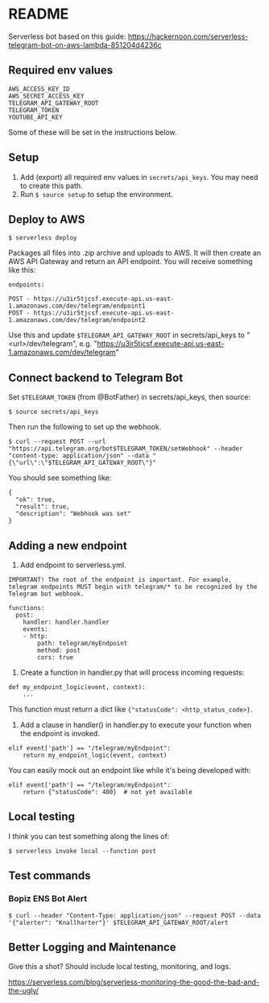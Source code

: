 # README

Serverless bot based on this guide:
https://hackernoon.com/serverless-telegram-bot-on-aws-lambda-851204d4236c

## Required env values

```
AWS_ACCESS_KEY_ID
AWS_SECRET_ACCESS_KEY
TELEGRAM_API_GATEWAY_ROOT
TELEGRAM_TOKEN
YOUTUBE_API_KEY
```

Some of these will be set in the instructions below.

## Setup

1. Add (export) all required env values in `secrets/api_keys`. You may need to create this path.
1. Run `$ source setup` to setup the environment.

## Deploy to AWS

```
$ serverless deploy
```

Packages all files into .zip archive and uploads to AWS. It will then create an AWS API Gateway and return an API endpoint. You will receive something like this:

```
endpoints:

POST - https://u3ir5tjcsf.execute-api.us-east-1.amazonaws.com/dev/telegram/endpoint1
POST - https://u3ir5tjcsf.execute-api.us-east-1.amazonaws.com/dev/telegram/endpoint2
```

Use this and update `$TELEGRAM_API_GATEWAY_ROOT` in secrets/api_keys to "<url\>/dev/telegram", e.g. "https://u3ir5tjcsf.execute-api.us-east-1.amazonaws.com/dev/telegram"

## Connect backend to Telegram Bot

Set `$TELEGRAM_TOKEN` (from @BotFather) in secrets/api_keys, then source:

```
$ source secrets/api_keys
```

Then run the following to set up the webhook.

```
$ curl --request POST --url "https://api.telegram.org/bot$TELEGRAM_TOKEN/setWebhook" --header "content-type: application/json" --data "{\"url\":\"$TELEGRAM_API_GATEWAY_ROOT\"}"
```

You should see something like:

```
{
  "ok": true,
  "result": true,
  "description": "Webhook was set"
}
```

## Adding a new endpoint

1. Add endpoint to serverless.yml.

  `IMPORTANT! The root of the endpoint is important. For example, telegram endpoints MUST begin with telegram/* to be recognized by the Telegram bot webhook.`

  ```
  functions:
    post:
      handler: handler.handler
      events:
      - http:
          path: telegram/myEndpoint
          method: post
          cors: true
  ```
1. Create a function in handler.py that will process incoming requests:
  ```
  def my_endpoint_logic(event, context):
      ...
  ```

  This function must return a dict like `{"statusCode": <http_status_code>}`.
1. Add a clause in handler() in handler.py to execute your function when the endpoint is invoked.
  ```
  elif event['path'] == "/telegram/myEndpoint":
      return my_endpoint_logic(event, context)
  ```
  You can easily mock out an endpoint like while it's being developed with:
  ```
  elif event['path'] == "/telegram/myEndpoint":
      return {"statusCode": 400}  # not yet available
  ```

## Local testing

I *think* you can test something along the lines of:

```
$ serverless invoke local --function post
```

## Test commands

### Bopiz ENS Bot Alert
```
$ curl --header "Content-Type: application/json" --request POST --data '{"alerter": "Knallharter"}' $TELEGRAM_API_GATEWAY_ROOT/alert
```

## Better Logging and Maintenance

Give this a shot? Should include local testing, monitoring, and logs.

https://serverless.com/blog/serverless-monitoring-the-good-the-bad-and-the-ugly/
